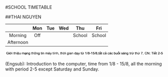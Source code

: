 #SCHOOL TIMETABLE

##THAI NGUYEN

|           | Mon | Tue | Wed | Thu    | Fri    |
|:---------:|:---:|-----|-----|--------|--------|
|  Morning  | Off |     |     | School | School |
| Afternoon |     |     |     |        |        |

![Timetable](https://github.com/ThaiNguyen-wakumo/Newbie/blob/master/Timetable.png)

(Engsub): Introduction to the computer, time from 1/8 - 15/8, all the morning with period 2-5 except Saturday and Sunday.